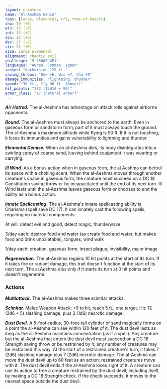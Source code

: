 ```yaml
---
layout: creature
name: "Al-Aeshma Genie"
tags: [large, elemental, cr9, tome-of-beasts]
cha: 20 (+5)
wis: 16 (+3)
int: 15 (+2)
con: 22 (+6)
dex: 15 (+2)
str: 21 (+5)
size: Large elemental
alignment: chaotic evil
challenge: "9 (5000 XP)"
languages: "Auran, Common, Ignan"
senses: "darkvision 120 ft."
saving_throws: "Dex +6, Wis +7, Cha +9"
damage_immunities: "lightning, thunder"
speed: "30 ft., fly 90 ft. (hover)"
hit_points: "172 (15d10 + 90)"
armor_class: "17 (natural armor)"
---
```


***Air Hatred.*** The al-Aeshma has advantage on attack rolls against airborne opponents.

***Bound.*** The al-Aeshma must always be anchored to the earth. Even in gaseous form or sandstorm form, part of it must always touch the ground. The al-Aeshma's maximum altitude while flying is 50 ft. If it is not touching, it loses its immunities and gains vulnerability to lightning and thunder.

***Elemental Demise.*** When an al-Aeshma dies, its body disintegrates into a swirling spray of coarse sand, leaving behind equipment it was wearing or carrying.

***Ill Wind.*** As a bonus action when in gaseous form, the al.Aeshma can befoul its space with a choking scent. When the al-Aeshma moves through another creature's space in gaseous form, the creature must succeed on a DC 18 Constitution saving throw or be incapacitated until the end of its next turn. Ill Wind lasts until the al-Aeshma leaves gaseous form or chooses to end the ability as a bonus action.

***Innate Spellcasting.*** The al-Aeshma's innate spellcasting ability is Charisma (spell save DC 17). It can innately cast the following spells, requiring no material components:

At will: detect evil and good, detect magic, thunderwave

3/day each: destroy food and water (as create food and water, but makes food and drink unpalatable), tongues, wind walk

1/day each: creation, gaseous form, insect plague, invisibility, major image

***Regeneration.*** The al-Aeshma regains 10 hit points at the start of its turn. If it takes fire or radiant damage, this trait doesn't function at the start of its next turn. The al.Aeshma dies only if it starts its turn at 0 hit points and doesn't regenerate.

### Actions

***Multiattack.*** The al-Aeshma makes three scimitar attacks.

***Scimitar.*** Melee Weapon Attack: +9 to hit, reach 5 ft., one target. Hit: 12 (2d6 + 5) slashing damage, plus 3 (1d6) necrotic damage.

***Dust Devil.*** A 5-foot-radius, 30-foot-tall cylinder of sand magically forms on a point the al-Aeshma can see within 120 feet of it. The dust devil lasts as long as the al-Aeshma maintains concentration (as if a spell). Any creature but the al-Aeshma that enters the dust devil must succeed on a DC 18 Strength saving throw or be restrained by it; any number of creatures may be restrained this way. At the start of a restrained creature's turn, it takes 7 (2d6) slashing damage plus 7 (2d6) necrotic damage. The al-Aeshma can move the dust devil up to 60 feet as an action; restrained creatures move with it. The dust devil ends if the al-Aeshma loses sight of it. A creature can use its action to free a creature restrained by the dust devil, including itself, by making a DC 18 Strength check. If the check succeeds, it moves to the nearest space outside the dust devil.

